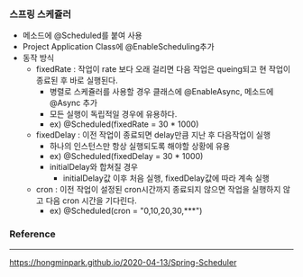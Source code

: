 ### 스프링 스케쥴러
- 메소드에 @Scheduled를 붙여 사용
- Project Application Class에 @EnableScheduling추가
- 동작 방식
  - fixedRate : 작업이 rate 보다 오래 걸리면 다음 작업은 queing되고 현 작업이 종료된 후 바로 실행된다.
    - 병렬로 스케쥴러를 사용할 경우 클래스에 @EnableAsync, 메소드에 @Async 추가
    - 모든 실행이 독립적일 경우에 유용하다.
    - ex) @Scheduled(fixedRate = 30 * 1000)
  - fixedDelay : 이전 작업이 종료되면 delay만큼 지난 후 다음작업이 실행
    - 하나의 인스턴스만 항상 실행되도록 해야할 상황에 유용
    - ex) @Scheduled(fixedDelay = 30 * 1000)
    - initialDelay와 합쳐질 경우
      - initialDelay값 이후 처음 실행, fixedDelay값에 따라 계속 실행
  - cron : 이전 작업이 설정된 cron시간까지 종료되지 않으면 작업을 실행하지 않고 다음 cron 시간을 기다린다.
    - ex) @Scheduled(cron = "0,10,20,30,***")


### Reference
---
https://hongminpark.github.io/2020-04-13/Spring-Scheduler